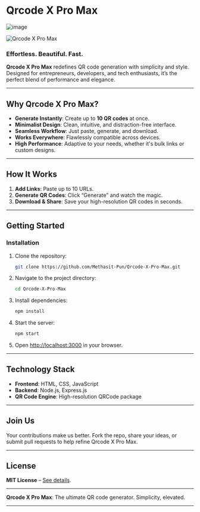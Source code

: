 # **Qrcode X Pro Max**  

![image](https://github.com/user-attachments/assets/32ad1425-afda-43de-947d-4266414ac56c)

![Qrcode X Pro Max](https://github.com/user-attachments/assets/f05d3ede-7d0b-4c54-9005-0d1f188554d4)  

### **Effortless. Beautiful. Fast.**  

**Qrcode X Pro Max** redefines QR code generation with simplicity and style. Designed for entrepreneurs, developers, and tech enthusiasts, it’s the perfect blend of performance and elegance.  

---

## **Why Qrcode X Pro Max?**

- **Generate Instantly**: Create up to **10 QR codes** at once.  
- **Minimalist Design**: Clean, intuitive, and distraction-free interface.  
- **Seamless Workflow**: Just paste, generate, and download.  
- **Works Everywhere**: Flawlessly compatible across devices.  
- **High Performance**: Adaptive to your needs, whether it's bulk links or custom designs.  

---

## **How It Works**  

1. **Add Links**: Paste up to 10 URLs.  
2. **Generate QR Codes**: Click “Generate” and watch the magic.  
3. **Download & Share**: Save your high-resolution QR codes in seconds.  

---

## **Getting Started**  

### **Installation**  

1. Clone the repository:  
   ```bash  
   git clone https://github.com/Methasit-Pun/Qrcode-X-Pro-Max.git  
   ```  

2. Navigate to the project directory:  
   ```bash  
   cd Qrcode-X-Pro-Max  
   ```  

3. Install dependencies:  
   ```bash  
   npm install  
   ```  

4. Start the server:  
   ```bash  
   npm start  
   ```  

5. Open [http://localhost:3000](http://localhost:3000) in your browser.  

---

## **Technology Stack**  

- **Frontend**: HTML, CSS, JavaScript  
- **Backend**: Node.js, Express.js  
- **QR Code Engine**: High-resolution QRCode package  

---

## **Join Us**  

Your contributions make us better. Fork the repo, share your ideas, or submit pull requests to help refine Qrcode X Pro Max.  

---

## **License**  

**MIT License** – [See details](LICENSE).  

---

**Qrcode X Pro Max**: The ultimate QR code generator. Simplicity, elevated.  

--- 
